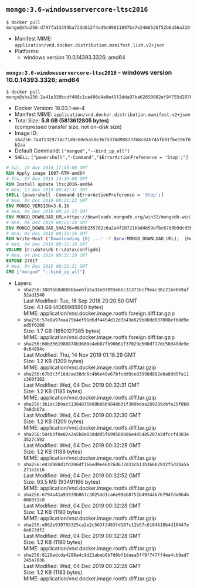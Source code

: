 ## `mongo:3.6-windowsservercore-ltsc2016`

```console
$ docker pull mongo@sha256:d797fa33399ba72dd812f4ad9c09011897ba7e2466526f52b6a56a320f52147e
```

-	Manifest MIME: `application/vnd.docker.distribution.manifest.list.v2+json`
-	Platforms:
	-	windows version 10.0.14393.3326; amd64

### `mongo:3.6-windowsservercore-ltsc2016` - windows version 10.0.14393.3326; amd64

```console
$ docker pull mongo@sha256:2a41e330bcdf468c1ce496d4a9e45f2dda97ba62650082ef9f755d2870cb98e3
```

-	Docker Version: 18.03.1-ee-4
-	Manifest MIME: `application/vnd.docker.distribution.manifest.v2+json`
-	Total Size: **5.8 GB (5813612805 bytes)**  
	(compressed transfer size, not on-disk size)
-	Image ID: `sha256:7a4f1329778c71d0c60e5a58e3675d78d98873768c846745fb91fbe196f0b2aa`
-	Default Command: `["mongod","--bind_ip_all"]`
-	`SHELL`: `["powershell","-Command","$ErrorActionPreference = 'Stop';"]`

```dockerfile
# Sat, 19 Nov 2016 17:05:00 GMT
RUN Apply image 1607-RTM-amd64
# Thu, 07 Nov 2019 14:16:00 GMT
RUN Install update ltsc2016-amd64
# Wed, 13 Nov 2019 00:41:31 GMT
SHELL [powershell -Command $ErrorActionPreference = 'Stop';]
# Wed, 04 Dec 2019 00:21:22 GMT
ENV MONGO_VERSION=3.6.16
# Wed, 04 Dec 2019 00:21:23 GMT
ENV MONGO_DOWNLOAD_URL=https://downloads.mongodb.org/win32/mongodb-win32-x86_64-2008plus-ssl-3.6.16-signed.msi
# Wed, 04 Dec 2019 00:21:24 GMT
ENV MONGO_DOWNLOAD_SHA256=06d8b235702c6a2a4f1b721bbd4b59efbc67d0b9dcd5b4d31984c75946837a2e
# Wed, 04 Dec 2019 00:31:16 GMT
RUN Write-Host ('Downloading {0} ...' -f $env:MONGO_DOWNLOAD_URL); 	[Net.ServicePointManager]::SecurityProtocol = [Net.SecurityProtocolType]::Tls12; 	(New-Object System.Net.WebClient).DownloadFile($env:MONGO_DOWNLOAD_URL, 'mongo.msi'); 		Write-Host ('Verifying sha256 ({0}) ...' -f $env:MONGO_DOWNLOAD_SHA256); 	if ((Get-FileHash mongo.msi -Algorithm sha256).Hash -ne $env:MONGO_DOWNLOAD_SHA256) { 		Write-Host 'FAILED!'; 		exit 1; 	}; 		Write-Host 'Installing ...'; 	Start-Process msiexec -Wait 		-ArgumentList @( 			'/i', 			'mongo.msi', 			'/quiet', 			'/qn', 			'INSTALLLOCATION=C:\mongodb', 			'ADDLOCAL=all' 		); 	$env:PATH = 'C:\mongodb\bin;' + $env:PATH; 	[Environment]::SetEnvironmentVariable('PATH', $env:PATH, [EnvironmentVariableTarget]::Machine); 		Write-Host 'Verifying install ...'; 	Write-Host '  mongo --version'; mongo --version; 	Write-Host '  mongod --version'; mongod --version; 		Write-Host 'Removing ...'; 	Remove-Item C:\mongodb\bin\*.pdb -Force; 	Remove-Item C:\windows\installer\*.msi -Force; 	Remove-Item mongo.msi -Force; 		Write-Host 'Complete.';
# Wed, 04 Dec 2019 00:31:18 GMT
VOLUME [C:\data\db C:\data\configdb]
# Wed, 04 Dec 2019 00:31:20 GMT
EXPOSE 27017
# Wed, 04 Dec 2019 00:31:21 GMT
CMD ["mongod" "--bind_ip_all"]
```

-	Layers:
	-	`sha256:3889bb8d808bbae6fa5a33e07093e65c31371bcf9e4c38c21be6b9af52ad1548`  
		Last Modified: Tue, 18 Sep 2018 20:20:50 GMT  
		Size: 4.1 GB (4069985900 bytes)  
		MIME: application/vnd.docker.image.rootfs.foreign.diff.tar.gzip
	-	`sha256:57e8a97eaa75b4ef91d6df4454d12d3b43e629b80dd937008efb8d9eed5f0208`  
		Size: 1.7 GB (1650127385 bytes)  
		MIME: application/vnd.docker.image.rootfs.foreign.diff.tar.gzip
	-	`sha256:60b3361980878b3668e4eb07fb90b61f37029e500df17dc50d49de9e0c64994c`  
		Last Modified: Thu, 14 Nov 2019 01:18:29 GMT  
		Size: 1.2 KB (1209 bytes)  
		MIME: application/vnd.docker.image.rootfs.diff.tar.gzip
	-	`sha256:67b3c3f16dcae38dc6c4b6e49e67bfcdd9ce83998d882eba8dd5fa11c360f102`  
		Last Modified: Wed, 04 Dec 2019 00:32:31 GMT  
		Size: 1.2 KB (1185 bytes)  
		MIME: application/vnd.docker.image.rootfs.diff.tar.gzip
	-	`sha256:3b1ac2b9ac51384835b08b86b9848b31f309bdaa289289cbfe25f0b87e8dbb7a`  
		Last Modified: Wed, 04 Dec 2019 00:32:30 GMT  
		Size: 1.2 KB (1209 bytes)  
		MIME: application/vnd.docker.image.rootfs.diff.tar.gzip
	-	`sha256:504b3f8e02a2a5b8e83dddd5f699580b86e445485287a2dfccf4383e3527c592`  
		Last Modified: Wed, 04 Dec 2019 00:32:28 GMT  
		Size: 1.2 KB (1188 bytes)  
		MIME: application/vnd.docker.image.rootfs.diff.tar.gzip
	-	`sha256:e83d988d1fd286df166ed9ee6b76d672d33cb13b366b2932f5d2ba5a271e2e16`  
		Last Modified: Wed, 04 Dec 2019 00:32:52 GMT  
		Size: 93.5 MB (93491166 bytes)  
		MIME: application/vnd.docker.image.rootfs.diff.tar.gzip
	-	`sha256:6794a41a93939b867c3025dd1ca6e99eb8751b49344b76794fda064b000372c0`  
		Last Modified: Wed, 04 Dec 2019 00:32:28 GMT  
		Size: 1.2 KB (1190 bytes)  
		MIME: application/vnd.docker.image.rootfs.diff.tar.gzip
	-	`sha256:e862e939705325ca2e2c563f3483fd187c12b57c6184618b4d10447e6e673df2`  
		Last Modified: Wed, 04 Dec 2019 00:32:28 GMT  
		Size: 1.2 KB (1190 bytes)  
		MIME: application/vnd.docker.image.rootfs.diff.tar.gzip
	-	`sha256:8126edcda4288a4c9d21abeb6b7d6bf1daea5ff9f747ff4ea4cb9ad7245a7036`  
		Last Modified: Wed, 04 Dec 2019 00:32:28 GMT  
		Size: 1.2 KB (1183 bytes)  
		MIME: application/vnd.docker.image.rootfs.diff.tar.gzip
